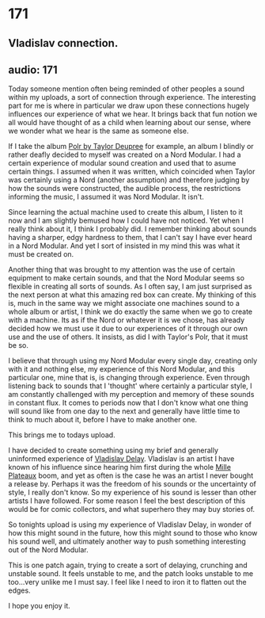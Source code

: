 # 171
## Vladislav connection.
audio: 171
---

Today someone mention often being reminded of other peoples a sound within my uploads, a sort of connection through experience. The interesting part for me is where in particular we draw upon these connections hugely influences our experience of what we hear. It brings back that fun notion we all would have thought of as a child when learning about our sense, where we wonder what we hear is the same as someone else.

If I take the album <a href="http://www.discogs.com/Taylor-Deupree-Polr/release/16931" title="Polr by Taylor Deupree" target="_blank">Polr by Taylor Deupree</a> for example, an album I blindly or rather deafly decided to myself was created on a Nord Modular. I had a certain experience of modular sound creation and used that to asume certain things. I assumed when it was written, which coincided when Taylor was certainly using a Nord (another assumption) and therefore judging by how the sounds were constructed, the audible process, the restrictions informing the music, I assumed it was Nord Modular. It isn't.

Since learning the actual machine used to create this album, I listen to it now and I am slightly bemused how I could have not noticed. Yet when I really think about it, I think I probably did. I remember thinking about sounds having a sharper, edgy hardness to them, that I can't say I have ever heard in a Nord Modular. And yet I sort of insisted in my mind this was what it must be created on.

Another thing that was brought to my attention was the use of certain equipment to make certain sounds, and that the Nord Modular seems so flexible in creating all sorts of sounds. As I often say, I am just surprised as the next person at what this amazing red box can create. My thinking of this is, much in the same way we might associate one machines sound to a whole album or artist, I think we do exactly the same when we go to create with a machine. Its as if the Nord or whatever it is we chose, has already decided how we must use it due to our experiences of it through our own use and the use of others. It insists, as did I with Taylor's Polr, that it must be so.

I believe that through using my Nord Modular every single day, creating only with it and nothing else, my experience of this Nord Modular, and this particular one, mine that is, is changing through experience. Even through listening back to sounds that I 'thought' where certainly a particular style, I am constantly challenged with my perception and memory of these sounds in constant flux. It comes to periods now that I don't know what one thing will sound like from one day to the next and generally have little time to think to much about it, before I have to make another one.

This brings me to todays upload.

I have decided to create something using my brief and generally uninformed experience of <a href="http://www.vladislavdelay.com/" title="Vladislav Delay" target="_blank">Vladislav Delay</a>. Vladislav is an artist I have known of his influence since hearing him first during the whole <a href="http://www.discogs.com/label/Mille%20Plateaux" title="Mille Plateaux" target="_blank">Mille Plateaux</a> boom, and yet as often is the case he was an artist I never bought a release by. Perhaps it was the freedom of his sounds or the uncertainty of style, I really don't know. So my experience of his sound is lesser than other artists I have followed. For some reason I feel the best description of this would be for comic collectors, and what superhero they may buy stories of.

So tonights upload is using my experience of Vladislav Delay, in wonder of how this might sound in the future, how this might sound to those who know his sound well, and ultimately another way to push something interesting out of the Nord Modular.

This is one patch again, trying to create a sort of delaying, crunching and unstable sound. It feels unstable to me, and the patch looks unstable to me too…very unlike me I must say. I feel like I need to iron it to flatten out the edges.

I hope you enjoy it.